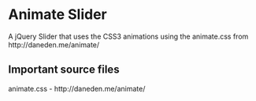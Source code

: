 <h1>Animate Slider</h1>
A jQuery Slider that uses the CSS3 animations using the animate.css from http://daneden.me/animate/

<h2>Important source files</h2>
animate.css - http://daneden.me/animate/ <br/>

